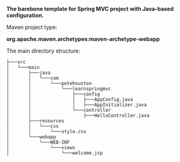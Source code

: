 **The barebone template for Spring MVC project with Java-based configuration.**

Maven project type:

**org.apache.maven.archetypes:maven-archetype-webapp**

The main directory structure:

```
├───src
│   └───main
│       ├───java
│       │   └───com
│       │       └───petehouston
│       │           └───learnspringmvc
│       │               ├───config
│       │               │   ├───AppConfig.java
│       │               │   ├───AppInitializer.java
│       │               └───controller
│       │                   ├───HelloController.java
│       ├───resources
│       │   └───css
│       │       └───style.css
│       └───webapp
│           └───WEB-INF
│               └───views
│                   └───welcome.jsp
```

